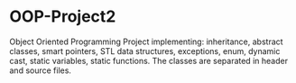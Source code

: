 # OOP-Project2
Object Oriented Programming Project implementing: inheritance, abstract classes, smart pointers, STL data structures, exceptions, enum, dynamic cast, static variables, static functions. The classes are separated in header and source files.
